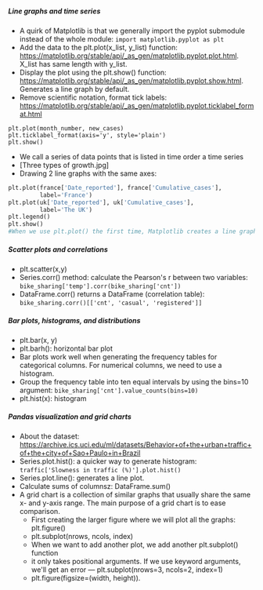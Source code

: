 ##### Line graphs and time series
- A quirk of Matplotlib is that we generally import the pyplot submodule instead of the whole module: `import matplotlib.pyplot as plt`
- Add the data to the plt.plot(x_list, y_list) function: https://matplotlib.org/stable/api/_as_gen/matplotlib.pyplot.plot.html. X_list has same length with y_list.
- Display the plot using the plt.show() function: https://matplotlib.org/stable/api/_as_gen/matplotlib.pyplot.show.html. Generates a line graph by default.
- Remove scientific notation, format tick labels: https://matplotlib.org/stable/api/_as_gen/matplotlib.pyplot.ticklabel_format.html
```
plt.plot(month_number, new_cases)
plt.ticklabel_format(axis='y', style='plain')
plt.show()
```
-  We call a series of data points that is listed in time order a time series
- [Three types of growth.jpg]
- Drawing 2 line graphs with the same axes: 
```python
plt.plot(france['Date_reported'], france['Cumulative_cases'],
         label='France')
plt.plot(uk['Date_reported'], uk['Cumulative_cases'],
         label='The UK')
plt.legend()
plt.show()
#When we use plt.plot() the first time, Matplotlib creates a line graph. When we use plt.plot() again, Matplotlib creates another line graph that shares the same x- and y-axis as the first graph. If we want Matplotlib to draw the second line graph separately, we need to close the first graph with the plt.show() function.
```
##### Scatter plots and correlations
- plt.scatter(x,y)
- Series.corr() method: calculate the Pearson's r between two variables: `bike_sharing['temp'].corr(bike_sharing['cnt'])`
- DataFrame.corr() returns a DataFrame (correlation table): `bike_sharing.corr()[['cnt', 'casual', 'registered']]`

##### Bar plots, histograms, and distributions
- plt.bar(x, y)
- plt.barh(): horizontal bar plot
- Bar plots work well when generating the frequency tables for categorical columns. For numerical columns, we need to use a histogram.
- Group the frequency table into ten equal intervals by using the bins=10 argument: `bike_sharing['cnt'].value_counts(bins=10)`
- plt.hist(x): histogram

##### Pandas visualization and grid charts
- About the dataset: https://archive.ics.uci.edu/ml/datasets/Behavior+of+the+urban+traffic+of+the+city+of+Sao+Paulo+in+Brazil
- Series.plot.hist(): a quicker way to generate histogram: `traffic['Slowness in traffic (%)'].plot.hist()`
- Series.plot.line(): generates a line plot.
- Calculate sums of columnsz: DataFrame.sum()
- A grid chart is a collection of similar graphs that usually share the same x- and y-axis range. The main purpose of a grid chart is to ease comparison.
    - First creating the larger figure where we will plot all the graphs: plt.figure()
    - plt.subplot(nrows, ncols, index)
    - When we want to add another plot, we add another plt.subplot() function
    - it only takes positional arguments. If we use keyword arguments, we'll get an error — plt.subplot(nrows=3, ncols=2, index=1)
    - plt.figure(figsize=(width, height)).

